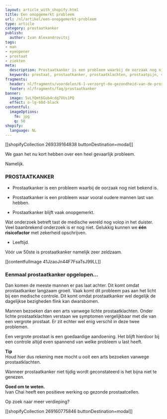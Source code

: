 ```yaml
---
layout: article_with_shopify.html
title: Een onopgemerkt probleem
url: /nl/artikel/een-onopgemerkt-probleem
type: article
category: prostaatkanker
publish:
  author: Ivan Alexandrovitsj
tags:
- man
- eyeopener
- prostaat
- ziekten
meta:
  description: Prostaatkanker is een probleem waarbij de oorzaak nog niet bekend is. We kunnen echter één risicofactor met zekerheid vaststellen... Benieuwd naar de inzichten?
  keywords: prostaat, prostaatkanker, prostaatklachten, prostaatpijn, symtomen prostaat kanker, psa
fragments:
  header: nl/fragments/voordelen/6-1-verzorgt-de-gezondheid-van-de-prostaat
  footer: nl/fragments/faq/prostaatkanker
banner:
  image: 5vLYQmt6Gub4cdq7VUs1PQ
  effect: o-lg-60d-black
contentful:
  imageOptions:
    fm: jpg
    q: 50
shopify:
  language: NL
---
```

[[shopifyCollection 269339164838 buttonDestination=modal]]

We gaan het nu kort hebben over een heel gevaarlijk probleem.

Namelijk.

### PROSTAATKANKER

* Prostaatkanker is een probleem waarbij de oorzaak nog niet bekend is.

* Prostaatkanker is een probleem waar vooral oudere mannen last van hebben.

* Prostaatkanker blijft vaak onopgemerkt.

Wat onderzoek betreft tast de medische wereld nog volop in het duister. Veel baanbrekend onderzoek is er nog niet. Gelukkig kunnen we **één risicofactor** met zekerheid opschrijven.

* Leeftijd.

Vóór uw 50ste is prostaatkanker namelijk zeer zeldzaam.

[[contentfulImage 41JzaoJn44F7FsaTsJ99LL]]

### Eenmaal prostaatkanker opgelopen...

Dan komen de meeste mannen er pas laat achter. Dit komt omdat prostaatkanker langzaam groeit. Vaak komt dit probleem pas aan het licht bij een medische controle. Dit komt omdat prostaatkanker wel degelijk de dagelijkse bezigheden flink kan dwarsbomen.

Mannen bezoeken dan een arts vanwege lichte prostaatklachten. Onder lichte prostaatklachten verstaan we symptomen vergelijkbaar met die van een vergrote prostaat. Er zit echter wel enig verschil in deze twee problemen.

Een vergrote prostaat is een goedaardige aandoening. Het blijft hierdoor bij een controle altijd even spannend van welke probleem u last heeft.

**Tip** <br>
Houd hier dus rekening mee mocht u ooit een arts bezoeken vanwege prostaatklachten.

Wanneer prostaatkanker niet tijdig wordt geconstateerd is het bijna niet te genezen.

**Goed om te weten.** <br>
Ivan Chai heeft een positieve werking op gezonde prostaatcellen.

Op zoek naar meer verdieping?

[[shopifyCollection 269160775846 buttonDestination=modal]]
